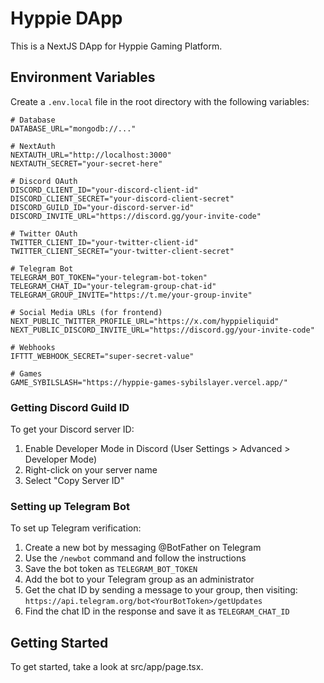 # Hyppie DApp

This is a NextJS DApp for Hyppie Gaming Platform.

## Environment Variables

Create a `.env.local` file in the root directory with the following variables:

```env
# Database
DATABASE_URL="mongodb://..."

# NextAuth
NEXTAUTH_URL="http://localhost:3000"
NEXTAUTH_SECRET="your-secret-here"

# Discord OAuth
DISCORD_CLIENT_ID="your-discord-client-id"
DISCORD_CLIENT_SECRET="your-discord-client-secret"
DISCORD_GUILD_ID="your-discord-server-id"
DISCORD_INVITE_URL="https://discord.gg/your-invite-code"

# Twitter OAuth  
TWITTER_CLIENT_ID="your-twitter-client-id"
TWITTER_CLIENT_SECRET="your-twitter-client-secret"

# Telegram Bot
TELEGRAM_BOT_TOKEN="your-telegram-bot-token"
TELEGRAM_CHAT_ID="your-telegram-group-chat-id"
TELEGRAM_GROUP_INVITE="https://t.me/your-group-invite"

# Social Media URLs (for frontend)
NEXT_PUBLIC_TWITTER_PROFILE_URL="https://x.com/hyppieliquid"
NEXT_PUBLIC_DISCORD_INVITE_URL="https://discord.gg/your-invite-code"

# Webhooks
IFTTT_WEBHOOK_SECRET="super-secret-value"

# Games
GAME_SYBILSLASH="https://hyppie-games-sybilslayer.vercel.app/"
```

### Getting Discord Guild ID

To get your Discord server ID:
1. Enable Developer Mode in Discord (User Settings > Advanced > Developer Mode)
2. Right-click on your server name
3. Select "Copy Server ID"

### Setting up Telegram Bot

To set up Telegram verification:
1. Create a new bot by messaging @BotFather on Telegram
2. Use the `/newbot` command and follow the instructions
3. Save the bot token as `TELEGRAM_BOT_TOKEN`
4. Add the bot to your Telegram group as an administrator
5. Get the chat ID by sending a message to your group, then visiting: `https://api.telegram.org/bot<YourBotToken>/getUpdates`
6. Find the chat ID in the response and save it as `TELEGRAM_CHAT_ID`

## Getting Started

To get started, take a look at src/app/page.tsx.
